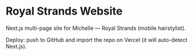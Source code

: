 # Royal Strands Website

Next.js multi-page site for Michelle — Royal Strands (mobile hairstylist).

Deploy: push to GitHub and import the repo on Vercel (it will auto-detect Next.js).
